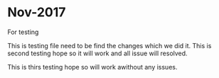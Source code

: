 # Nov-2017
For testing 

This is testing file need to be find the changes which we did it.
This is second testing hope so it will work and all issue will resolved.

This is thirs testing hope so will work awithout any issues.

